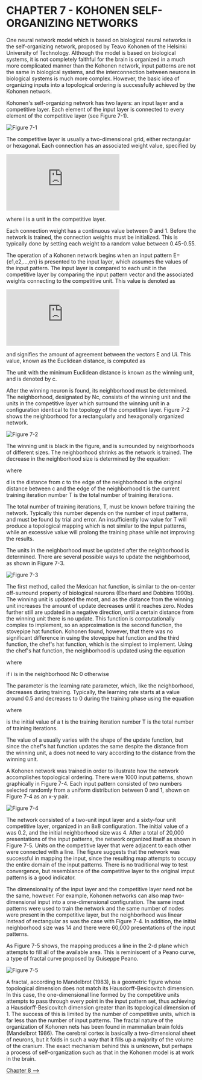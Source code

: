 # CHAPTER 7 - KOHONEN SELF-ORGANIZING NETWORKS

One neural network model which is based on biological neural networks is the self-organizing network, proposed by Teavo Kohonen of the Helsinki University of Technology. Although the model is based on biological systems, it is not completely faithful for the brain is organized in a much more complicated manner than the Kohonen network, input patterns are not the same in biological systems, and the interconnection between neurons in biological systems is much more complex. However, the basic idea of organizing inputs into a topological ordering is successfully achieved by the Kohonen network. 

Kohonen's self-organizing network has two layers: an input layer and a competitive layer. Each element of the input layer is connected to every element of the competitive layer (see Figure 7-1). 

![Figure 7-1](../png/ch07_01.png "Figure 7-1")

The competitive layer is usually a two-dimensional grid, either rectangular or hexagonal. Each connection has an associated weight value, specified by

![equation](http://www.sciweavers.org/tex2img.php?eq=w_%7Bi%7D%20&bc=White&fc=Black&im=jpg&fs=12&ff=arev&edit=0 "w_{i}")

where i is a unit in the competitive layer.

Each connection weight has a continuous value between 0 and 1. Before the network is trained, the connection weights must be initialized. This is typically done by setting each weight to a random value between 0.45-0.55.

The operation of a Kohonen network begins when an input pattern E={e1,e2,...,en} is presented to the input layer, which assumes the values of the input pattern. The input layer is compared to each unit in the competitive layer by comparing the input pattern vector and the associated weights connecting to the competitive unit. This value is denoted as

![equation](http://www.sciweavers.org/tex2img.php?eq=%5Csqrt%7B%28E_1%20%2B%20U_i_1%29%5E2%20%2B%20%28E_2%20%2B%20U_i_2%29%5E2%20%2B%20...%20%2B%20%28E_n%20%2B%20U_i_n%29%5E2%7D&bc=White&fc=Black&im=jpg&fs=12&ff=arev&edit=0 "\sqrt{(E_1 + U_i_1)^2 + (E_2 + U_i_2)^2 + ... + (E_n + U_i_n)^2}")

and signifies the amount of agreement between the vectors E and Ui. This value, known as the Euclidean distance, is computed as


The unit with the minimum Euclidean distance is known as the winning unit, and is denoted by c.

After the winning neuron is found, its neighborhood must be determined. The neighborhood, designated by Nc, consists of the winning unit and the units in the competitive layer which surround the winning unit in a configuration identical to the topology of the competitive layer. Figure 7-2 shows the neighborhood for a rectangularly and hexagonally organized network. 

![Figure 7-2](../png/ch07_02.png "Figure 7-2")


The winning unit is black in the figure, and is surrounded by neighborhoods of different sizes. The neighborhood shrinks as the network is trained. The decrease in the neighborhood size is determined by the equation:

where

d is the distance from c to the edge of the neighborhood
 is the original distance between c and the edge of the neighborhood
t is the current training iteration number
T is the total number of training iterations.

The total number of training iterations, T, must be known before training the network. Typically this number depends on the number of input patterns, and must be found by trial and error. An insufficiently low value for T will produce a topological mapping which is not similar to the input patterns, while an excessive value will prolong the training phase while not improving the results.
 
The units in the neighborhood must be updated after the neighborhood is determined. There are several possible ways to update the neighborhood, as shown in Figure 7-3. 

![Figure 7-3](../png/ch07_03.png "Figure 7-3")

The first method, called the Mexican hat function, is similar to the on-center off-surround property of biological neurons (Eberhard and Dobbins 1990b). The winning unit is updated the most, and as the distance from the winning unit increases the amount of update decreases until it reaches zero. Nodes further still are updated in a negative direction, until a certain distance from the winning unit there is no update. This function is computationally complex to implement, so an approximation is the second function, the stovepipe hat function. Kohonen found, however, that there was no significant difference in using the stovepipe hat function and the third function, the chef's hat function, which is the simplest to implement. Using the chef's hat function, the neighborhood is updated using the equation



where

 if i is in the neighborhood Nc
0 otherwise

The parameter is the learning rate parameter, which, like the neighborhood, decreases during training. Typically, the learning rate starts at a value around 0.5 and decreases to 0 during the training phase using the equation



where

 is the initial value of a
t is the training iteration number
T is the total number of training iterations.

The value of a usually varies with the shape of the update function, but since the chef's hat function updates the same despite the distance from the winning unit, a does not need to vary according to the distance from the winning unit.

A Kohonen network was trained in order to illustrate how the network accomplishes topological ordering. There were 1000 input patterns, shown graphically in Figure 7-4. Each input pattern consisted of two numbers selected randomly from a uniform distribution between 0 and 1, shown on Figure 7-4 as an x-y pair. 

![Figure 7-4](../png/ch07_04.png "Figure 7-4")

The network consisted of a two-unit input layer and a sixty-four unit competitive layer, organized in an 8x8 configuration. The initial value of a was 0.2, and the initial neighborhood size was 4. After a total of 20,000 presentations of the input patterns, the network organized itself as shown in Figure 7-5. Units on the competitive layer that were adjacent to each other were connected with a line. The figure suggests that the network was successful in mapping the input, since the resulting map attempts to occupy the entire domain of the input patterns. There is no traditional way to test convergence, but resemblance of the competitive layer to the original imput patterns is a good indicator.

The dimensionality of the input layer and the competitive layer need not be the same, however. For example, Kohonen networks can also map two-dimensional input into a one-dimensional configuration. The same input patterns were used to train the network and the same number of nodes were present in the competitive layer, but the neighborhood was linear instead of rectangular as was the case with Figure 7-4. In addition, the initial neighborhood size was 14 and there were 60,000 presentations of the input patterns. 

As Figure 7-5 shows, the mapping produces a line in the 2-d plane which attempts to fill all of the available area. This is reminiscent of a Peano curve, a type of fractal curve proposed by Guiseppe Peano.  

![Figure 7-5](../png/ch07_05.png "Figure 7-5")

A fractal, according to Mandelbrot (1983), is a geometric figure whose topological dimension does not match its Hausdorff-Besicovitch dimension. In this case, the one-dimensional line formed by the competitive units attempts to pass through every point in the input pattern set, thus achieving a Hausdorff-Besicovitch dimension greater than its topological dimension of 1. The success of this is limited by the number of competitive units, which is far less than the number of input patterns. The fractal nature of the organization of Kohonen nets has been found in mammalian brain folds (Mandelbrot 1986). The cerebral cortex is basically a two-dimensional sheet of neurons, but it folds in such a way that it fills up a majority of the volume of the cranium. The exact mechanism behind this is unknown, but perhaps a process of self-organization such as that in the Kohonen model is at work in the brain.

[Chapter 8 -->](./ch08.md "Chapter 8 -->")

